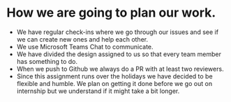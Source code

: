 # How we are going to plan our work.

- We have regular check-ins where we go through our issues and see if we can create new ones and help each other.
- We use Microsoft Teams Chat to communicate.
- We have divided the design assigned to us so that every team member has something to do.
- When we push to Github we always do a PR with at least two reviewers.
- Since this assignment runs over the holidays we have decided to be flexible and humble. We plan on getting it done before we go out on internship but we understand if it might take a bit longer.

